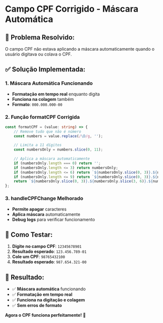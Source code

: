 # Campo CPF Corrigido - Máscara Automática

## 🎯 **Problema Resolvido:**

O campo CPF não estava aplicando a máscara automaticamente quando o usuário digitava ou colava o CPF.

## ✅ **Solução Implementada:**

### **1. Máscara Automática Funcionando**
- **Formatação em tempo real** enquanto digita
- **Funciona na colagem** também
- **Formato**: `000.000.000-00`

### **2. Função formatCPF Corrigida**
```typescript
const formatCPF = (value: string) => {
    // Remove tudo que não é número
    const numbers = value.replace(/\D/g, '');
    
    // Limita a 11 dígitos
    const numbersOnly = numbers.slice(0, 11);
    
    // Aplica a máscara automaticamente
    if (numbersOnly.length === 0) return '';
    if (numbersOnly.length <= 3) return numbersOnly;
    if (numbersOnly.length <= 6) return `${numbersOnly.slice(0, 3)}.${numbersOnly.slice(3)}`;
    if (numbersOnly.length <= 9) return `${numbersOnly.slice(0, 3)}.${numbersOnly.slice(3, 6)}.${numbersOnly.slice(6)}`;
    return `${numbersOnly.slice(0, 3)}.${numbersOnly.slice(3, 6)}.${numbersOnly.slice(6, 9)}-${numbersOnly.slice(9, 11)}`;
};
```

### **3. handleCPFChange Melhorado**
- **Permite apagar** caracteres
- **Aplica máscara** automaticamente
- **Debug logs** para verificar funcionamento

## 🧪 **Como Testar:**

1. **Digite no campo CPF**: `12345678901`
2. **Resultado esperado**: `123.456.789-01`
3. **Cole um CPF**: `98765432100`
4. **Resultado esperado**: `987.654.321-00`

## 🎯 **Resultado:**

- ✅ **Máscara automática** funcionando
- ✅ **Formatação em tempo real**
- ✅ **Funciona na digitação e colagem**
- ✅ **Sem erros de formato**

**Agora o CPF funciona perfeitamente!** 🚀 